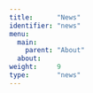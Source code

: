 ```yaml
---
title:      "News"
identifier: "news"
menu:
  main:
    parent: "About"
  about:
weight:     9
type:       "news"
---
```


